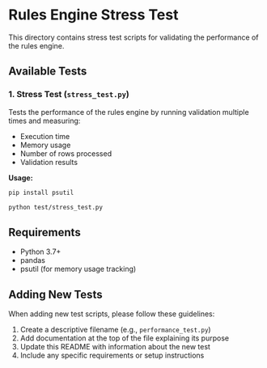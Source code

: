 # Rules Engine Stress Test

This directory contains stress test scripts for validating the performance of the rules engine.

## Available Tests

### 1. Stress Test (`stress_test.py`)

Tests the performance of the rules engine by running validation multiple times and measuring:
- Execution time
- Memory usage
- Number of rows processed
- Validation results

**Usage:**
```bash
pip install psutil

python test/stress_test.py
```

## Requirements

- Python 3.7+
- pandas
- psutil (for memory usage tracking)

## Adding New Tests

When adding new test scripts, please follow these guidelines:

1. Create a descriptive filename (e.g., `performance_test.py`)
2. Add documentation at the top of the file explaining its purpose
3. Update this README with information about the new test
4. Include any specific requirements or setup instructions
